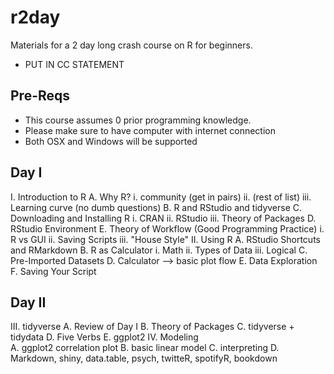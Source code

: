 # r2day

Materials for a 2 day long crash course on R for beginners.

* PUT IN CC STATEMENT

## Pre-Reqs

* This course assumes 0 prior programming knowledge.
* Please make sure to have computer with internet connection
* Both OSX and Windows will be supported

## Day I

I. Introduction to R
	A. Why R?
		i. community (get in pairs) 
		ii. (rest of list)
		iii. Learning curve (no dumb questions) 
	B. R and RStudio and tidyverse
	C. Downloading and Installing R
		i. CRAN
		ii. RStudio
		iii. Theory of Packages
	D. RStudio Environment
	E. Theory of Workflow (Good Programming Practice)
		i. R vs GUI
		ii. Saving Scripts
		iii. "House Style" 
II. Using R
	A. RStudio Shortcuts and RMarkdown
	B. R as Calculator
		i. Math
		ii. Types of Data 
		iii. Logical
	C. Pre-Imported Datasets
	D. Calculator --> basic plot flow
	E. Data Exploration
	F. Saving Your Script

## Day II

III. tidyverse
	A. Review of Day I
	B. Theory of Packages
	C. tidyverse + tidydata
	D. Five Verbs 
	E. ggplot2 
IV. Modeling  
	A. ggplot2 correlation plot
	B. basic linear model 
	C. interpreting
	D. Markdown, shiny, data.table, psych, twitteR, spotifyR, bookdown

